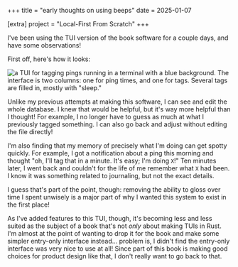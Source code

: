 +++
title = "early thoughts on using beeps"
date = 2025-01-07

[extra]
project = "Local-First From Scratch"
+++

I've been using the TUI version of the book software for a couple days, and have some observations!

First off, here's how it looks:

![a TUI for tagging pings running in a terminal with a blue background. The interface is two columns: one for ping times, and one for tags. Several tags are filled in, mostly with "sleep."](/images/beeps-0.3.0.png)

<!-- more -->

Unlike my previous attempts at making this software, I can see and edit the whole database. I knew that would be helpful, but it's way more helpful than I thought! For example, I no longer have to guess as much at what I previously tagged something. I can also go back and adjust without editing the file directly!

I'm also finding that my memory of precisely what I'm doing can get spotty quickly. For example, I got a notification about a ping this morning and thought "oh, I'll tag that in a minute. It's easy; I'm doing `X`!" Ten minutes later, I went back and couldn't for the life of me remember what `X` had been. I know it was something related to journaling, but not the exact details.

I guess that's part of the point, though: removing the ability to gloss over time I spent unwisely is a major part of why I wanted this system to exist in the first place!

As I've added features to this TUI, though, it's becoming less and less suited as the subject of a book that's not _only_ about making TUIs in Rust. I'm almost at the point of wanting to drop it for the book and make some simpler entry-only interface instead… problem is, I didn't find the entry-only interface was very nice to use at all! Since part of this book is making good choices for product design like that, I don't really want to go back to that.

